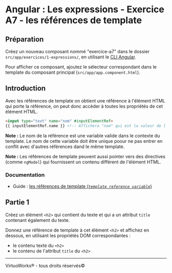 # Angular : Les expressions - Exercice A7 - les références de template


## Préparation
Créez un nouveau composant nommé "exercice-a7" dans le dossier `src/app/exercices/1-expressions/`, en utilisant le [CLI Angular](https://angular.io/cli).

Pour afficher ce composant, ajoutez le sélecteur correspondant dans le template du composant principal (`src/app/app.component.html`).


## Introduction
Avec les références de template on obtient une référence à l'élément HTML qui porte la référence, on peut donc accéder à toutes les propriétés de cet élément HTML.

``` html
<input type="text" name="nom" #inputElementRef>
{{ inputElementRef.name }} <!-- Affichera "nom" qui est la valeur de l'attribut "name" qui est une propriété de l'input (objet DOM) -->
```

**Note :** Le nom de la référence est une variable valide dans le contexte du template. Le nom de cette variable doit être unique poour ne pas entrer en conflit avec d'autres références dand le même template.

**Note :** Les références de template peuvent aussi pointer vers des directives (comme `ngModel`) qui fournissent un contenu différent de l'élément HTML.

### Documentation
- Guide : [les références de template (_`template reference variable`_)](https://angular.io/guide/template-syntax#template-reference-variables-var)


## Partie 1
Créez un élément `<h2>` qui contient du texte et qui a un attribut `title` contenant également du texte.

Donnez une référence de template à cet élément `<h2>` et affichez en dessous, en utilisant les propriétés DOM correspondantes :
- le contenu texte du `<h2>`
- le contenu de l'attribut `title` du `<h2>`

---

VirtuoWorks® - tous droits réservés©
